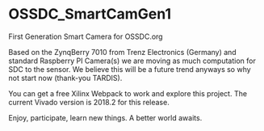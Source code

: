 # OSSDC_SmartCamGen1
First Generation Smart Camera for OSSDC.org

Based on the ZynqBerry 7010 from Trenz Electronics (Germany) and standard Raspberry PI Camera(s) we are moving as much computation for SDC to the sensor. We believe this will be a future trend anyways so why not start now (thank-you TARDIS).

You can get a free Xilinx Webpack to work and explore this project. The current Vivado version is 2018.2 for this release.

Enjoy, participate, learn new things. A better world awaits.

